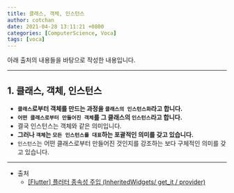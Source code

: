 ```yaml
---
title: 클래스, 객체, 인스턴스
author: cotchan 
date: 2021-04-28 13:11:21 +0800 
categories: [ComputerScience, Voca]
tags: [voca]
---
```


아래 출처의 내용들을 바탕으로 작성한 내용입니다.    

---

## 1. 클래스, 객체, 인스턴스 

- **`클래스`로부터 객체를 만드는 과정을 `클래스의 인스턴스화`라고 합니다.**
- **`어떤 클래스로부터 만들어진 객체`를 그 클래스의 `인스턴스`라고 합니다.**
- 결국 인스턴스는 객체와 같은 의미입니다.
- **그러나 `객체`는 `모든 인스턴스를 대표`하는 포괄적인 의미를 갖고 있습니다.**
- `인스턴스`는 어떤 클래스로부터 만들어진 것인지를 강조하는 보다 구체적인 의미를 갖고 있습니다.

---
+ 출처
    + [[Flutter] 플러터 종속성 주입 (InheritedWidgets/ get_it / provider)](https://seizemymoment.tistory.com/48)
